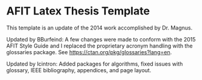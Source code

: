 # AFIT Latex Thesis Template

This template is an update of the 2014 work accomplished by Dr. Magnus.  

Updated by BBurfeind:
A few changes were made to conform with the 2015 AFIT Style Guide and I replaced the proprietary acronym handling with the glossaries package.  See https://ctan.org/pkg/glossaries?lang=en.

Updated by lcintron:
Added packages for algorithms, fixed issues with glossary, IEEE bibliography, appendices, and page layout.
